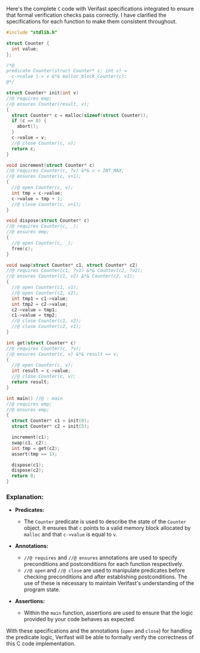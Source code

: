 Here's the complete `C` code with Verifast specifications integrated to ensure that formal verification checks pass correctly. I have clarified the specifications for each function to make them consistent throughout.

```c
#include "stdlib.h"

struct Counter {
  int value;
};

/*@
predicate Counter(struct Counter* c; int v) =
  c->value |-> v &*& malloc_block_Counter(c);
@*/

struct Counter* init(int v)
//@ requires emp;
//@ ensures Counter(result, v);
{
  struct Counter* c = malloc(sizeof(struct Counter));
  if (c == 0) {
    abort();
  }
  c->value = v;
  //@ close Counter(c, v);
  return c;
}

void increment(struct Counter* c)
//@ requires Counter(c, ?v) &*& v < INT_MAX;
//@ ensures Counter(c, v+1);
{
  //@ open Counter(c, v);
  int tmp = c->value;
  c->value = tmp + 1;
  //@ close Counter(c, v+1);
}

void dispose(struct Counter* c)
//@ requires Counter(c, _);
//@ ensures emp;
{
  //@ open Counter(c, _);
  free(c);
}

void swap(struct Counter* c1, struct Counter* c2)
//@ requires Counter(c1, ?v1) &*& Counter(c2, ?v2);
//@ ensures Counter(c1, v2) &*& Counter(c2, v1); 
{
  //@ open Counter(c1, v1);
  //@ open Counter(c2, v2);
  int tmp1 = c1->value;
  int tmp2 = c2->value;
  c2->value = tmp1;
  c1->value = tmp2;
  //@ close Counter(c1, v2);
  //@ close Counter(c2, v1);
}

int get(struct Counter* c)
//@ requires Counter(c, ?v);
//@ ensures Counter(c, v) &*& result == v; 
{
  //@ open Counter(c, v);
  int result = c->value;
  //@ close Counter(c, v);
  return result;
}

int main() //@ : main
//@ requires emp;
//@ ensures emp;
{
  struct Counter* c1 = init(0);
  struct Counter* c2 = init(5);

  increment(c1);
  swap(c1, c2);
  int tmp = get(c2);
  assert(tmp == 1);

  dispose(c1);
  dispose(c2);
  return 0;
}
```

### Explanation:

- **Predicates:** 
  - The `Counter` predicate is used to describe the state of the `Counter` object. It ensures that `c` points to a valid memory block allocated by `malloc` and that `c->value` is equal to `v`.

- **Annotations:**
  - `//@ requires` and `//@ ensures` annotations are used to specify preconditions and postconditions for each function respectively.
  - `//@ open` and `//@ close` are used to manipulate predicates before checking preconditions and after establishing postconditions. The use of these is necessary to maintain Verifast's understanding of the program state.

- **Assertions:**
  - Within the `main` function, assertions are used to ensure that the logic provided by your code behaves as expected. 

With these specifications and the annotations (`open` and `close`) for handling the predicate logic, Verifast will be able to formally verify the correctness of this C code implementation.
